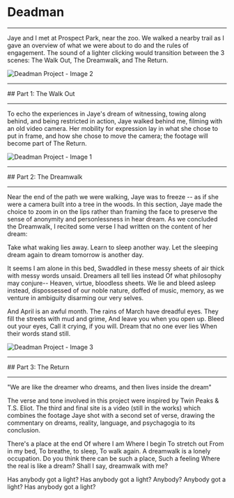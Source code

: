 # Deadman
<hr class="divider">

Jaye and I met at Prospect Park, near the zoo. We walked a nearby trail as I gave an overview of what we were about to do and the rules of engagement. The sound of a lighter clicking would transition between the 3 scenes: The Walk Out, The Dreamwalk, and The Return.

<img src="../../content/site_specific_explorations/deadman/deadman_project/image2.png" alt="Deadman Project - Image 2" class="content-image">

<hr class="divider">
## Part 1: The Walk Out
<hr class="divider">

To echo the experiences in Jaye's dream of witnessing, towing along behind, and being restricted in action, Jaye walked behind me, filming with an old video camera. Her mobility for expression lay in what she chose to put in frame, and how she chose to move the camera; the footage will become part of The Return.

<img src="../../content/site_specific_explorations/deadman/deadman_project/image1.png" alt="Deadman Project - Image 1" class="content-image">

<hr class="divider">
## Part 2: The Dreamwalk
<hr class="divider">

Near the end of the path we were walking, Jaye was to freeze -- as if she were a camera built into a tree in the woods. In this section, Jaye made the choice to zoom in on the lips rather than framing the face to preserve the sense of anonymity and personlessness in hear dream. As we concluded the Dreamwalk, I recited some verse I had written on the content of her dream:


Take what waking lies away.
Learn to sleep another way.
Let the sleeping dream again
to dream tomorrow is another day.

It seems I am alone in this bed,
Swaddled in these messy sheets of air
thick with messy words unsaid.
Dreamers all tell lies instead
Of what philosophy may conjure--
Heaven, virtue, bloodless sheets.
We lie and bleed asleep instead,
dispossessed of our noble nature,
doffed of music, memory,
as we venture in ambiguity
disarming our very selves.

And April is an awful month.
The rains of March have dreadful eyes.
They fill the streets with mud and grime,
And leave you when you open up.
Bleed out your eyes,
Call it crying, if you will.
Dream that no one ever lies
When their words stand still.

<img src="../../content/site_specific_explorations/deadman/deadman_project/image3.png" alt="Deadman Project - Image 3" class="content-image">

<hr class="divider">
## Part 3: The Return
<hr class="divider">

"We are like the dreamer who dreams, and then lives inside the dream"

The verse and tone involved in this project were inspired by Twin Peaks & T.S. Eliot. The third and final site is a video (still in the works) which combines the footage Jaye shot with a second set of verse, drawing the commentary on dreams, reality, language, and psychagogia to its conclusion.


There's a place at the end
Of where I am
Where I begin
To stretch out
From in my bed,
To breathe, to sleep,
To walk again.
A dreamwalk is a lonely occupation.
Do you think there can be such a place,
Such a feeling
Where the real is like a dream?
Shall I say,
dreamwalk with me?

Has anybody got a light?
Has anybody got a light?
Anybody? Anybody got a light?
Has anybody got a light?

